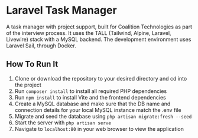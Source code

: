 # Laravel Task Manager

A task manager with project support, built for Coalition Technologies as part of the interview process. It uses the TALL (Tailwind, Alpine, Laravel, Livewire) stack with a MySQL backend. The development environment uses Laravel Sail, through Docker.

## How To Run It

1. Clone or download the repository to your desired directory and cd into the project
2. Run `composer install` to install all required PHP dependencies
3. Run `npm install` to install Vite and the frontend dependencies
4. Create a MySQL database and make sure that the DB name and connection details for your local MySQL instance match the .env file
5. Migrate and seed the database using `php artisan migrate:fresh --seed`
6. Start the server with `php artisan serve`
7. Navigate to `localhost:80` in your web browser to view the application
